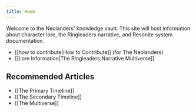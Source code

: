 ```yaml
---
title: Home
---
```

Welcome to the Neolanders' knowledge vault. This site will host information about character lore, the Ringleaders narrative, and Resonite system documentation.

- [[how to contribute|How to Contribute]] (for The Neolanders)
- [[Lore Information|The Ringleaders Narrative Multiverse]]

## Recommended Articles

- [[The Primary Timeline]]
- [[The Secondary Timeline]]
- [[The Multiverse]]